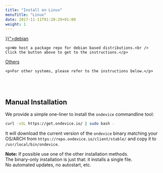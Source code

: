 ```yaml
---
title: "Install on Linux"
menuTitle: "Linux"
date: 2017-11-11T01:20:29+01:00
weight: 1
---
```


<div class="row">
  <div class="col col-md-4">
    <a class="btn btn-default btn-wide" href="{{< relref "basics/install/linux/deb.md" >}}">debian</a>

    <p>We host a package repo for debian based distributions.<br />
    Click the button above to get to the instructions.</p>
  </div>
  <div class="col col-md-4">
    <a class="btn btn-default btn-wide" href="#manual-installation">Others</a>

    <p>For other systems, please refer to the instructions below.</p>
  </div>
</div>

<br /><br />

## Manual Installation

We provide a simple one-liner to install the `ondevice` commandline tool:

```sh
curl -sSL https://get.ondevice.io/ | sudo bash -
```

It will download the current version of the `ondevice` binary matching your
OS/ARCH from `https://repo.ondevice.io/client/stable/` and copy it to
`/usr/local/bin/ondevice`.

<div class="alert alert-info">
  <strong>Note:</strong>
  If possible use one of the other installation methods. <br />
  The binary-only installation is just that: it installs a single file.<br />
  No automated updates, no autostart, etc.
</div>

